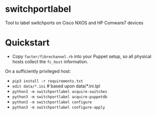 # switchportlabel
Tool to label switchports on Cisco NXOS and HP Comware7 devices

# Quickstart

* Copy `facter/fibrechannel.rb` into your Puppet setup, so all physical hosts collect the `fc_host` information.

On a sufficiently privileged host:

* `pip3 install -r requirements.txt`
* `edit data/*.ini`   # based upon data/*.ini.tpl
* `python3 -m switchportlabel acquire-switches`
* `python3 -m switchportlabel acquire-puppetdb`
* `python3 -m switchportlabel configure`
* `python3 -m switchportlabel configure-apply`
